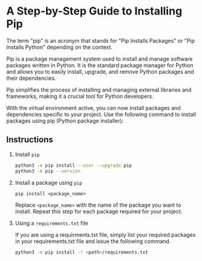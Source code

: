  # A Step-by-Step Guide to Installing Pip

The term "pip" is an acronym that stands for "Pip Installs Packages" or "Pip Installs Python" depending on the context. 

Pip is a package management system used to install and manage software packages written in Python. It is the standard package manager for Python and allows you to easily install, upgrade, and remove Python packages and their dependencies. 

Pip simplifies the process of installing and managing external libraries and frameworks, making it a crucial tool for Python developers.

With the virtual environment active, you can now install packages and dependencies specific to your project. Use the following command to install packages using pip (Python package installer):

## Instructions

1. Install `pip`
    ```sh
    python3 -m pip install --user --upgrade pip
    python3 -m pip --version
    ```

2. Install a package using `pip`
    ```
    pip install <package_name>
    ```

    Replace `<package_name>` with the name of the package you want to install. Repeat this step for each package required for your project.

3. Using a `requirements.txt` file

    If you are using a requirments.txt file, simply list your required packages in your requirements.txt file and issue the following command.

    ```sh
    python3 -m pip install -r <path>/requirements.txt
    ```



